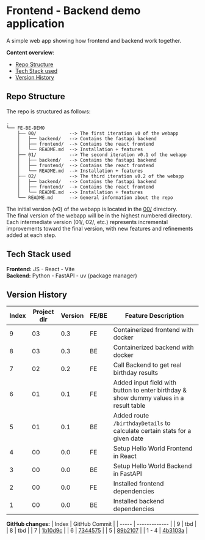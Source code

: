 # Frontend - Backend demo application
A simple web app showing how frontend and backend work together.

**Content overview**:
- [Repo Structure](#repo-structure)
- [Tech Stack used](#tech-stack-used)
- [Version History](#version-history)

## Repo Structure
The repo is structured as follows:
```
.
└── FE-BE-DEMO
    ├── 00/            --> The first iteration v0 of the webapp
    │   ├── backend/   --> Contains the fastapi backend
    │   ├── frontend/  --> Contains the react frontend 
    │   └── README.md  --> Installation + features
    ├── 01/            --> The second iteration v0.1 of the webapp
    │   ├── backend/   --> Contains the fastapi backend
    │   ├── frontend/  --> Contains the react frontend  
    │   └── README.md  --> Installation + features
    ├── 02/            --> The third iteration v0.2 of the webapp
    │   ├── backend/   --> Contains the fastapi backend
    │   ├── frontend/  --> Contains the react frontend  
    │   └── README.md  --> Installation + features
    └── README.md      --> General information about the repo
```

The initial version (v0) of the webapp is located in the [00/](./00/) directory. <br />
The final version of the webapp will be in the highest numbered directory. <br />
Each intermediate version (01/, 02/, etc.) represents incremental improvements toward the final version, with new features and refinements added at each step.

## Tech Stack used
**Frontend:** JS - React - Vite <br />
**Backend:** Python - FastAPI - uv (package manager)


## Version History

| Index | Project dir | Version | FE/BE | Feature Description             |
| ----- | ----------- | ------- | ----- | ------------------------------- |
| 9    | 03          | 0.3    | FE    | Containerized frontend with docker  |
| 8    | 03          | 0.3    | BE    | Containerized backend with docker  |
| 7    | 02          | 0.2    | FE    | Call Backend to get real birthday results  |
| 6    | 01          | 0.1     | FE    | Added input field with button to enter birthday & show dummy values in a result table |
| 5    | 01          | 0.1     | BE    | Added route `/birthdayDetails` to calculate certain stats for a given date  |
| 4     | 00          | 0.0     | FE    | Setup Hello World Frontend in React  |
| 3     | 00          | 0.0     | BE    | Setup Hello World Backend in FastAPI |
| 2     | 00          | 0.0     | FE    | Installed frontend dependencies  |
| 1     | 00          | 0.0     | BE    | Installed backend dependencies |

**GitHub changes:**
| Index | GitHub Commit |
| ----- | ------------- |
| 9     | tbd  |
| 8     | tbd  |
| 7     | [1b10d9c](https://github.com/dfauland/fe-be-demo/commit/1b10d9c0c0e152691cd9a4f129843d1c7d0d4779) |
| 6     | [7344575](https://github.com/dfauland/fe-be-demo/commit/7344575e89ed720ef9614ccf7812cfb0340f3739) |
| 5     | [89b2107](https://github.com/dfauland/fe-be-demo/commit/89b2107a782318223e5bfe9dfeb7a3e76c8ae1f5) |
| 1 - 4 | [4b3103a](https://github.com/dfauland/fe-be-demo/commit/4b3103a1768134507f33b92e0cfadd1a2dec22a4) |
